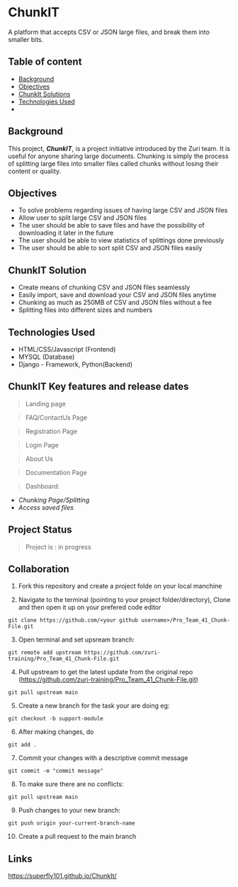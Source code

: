 # ChunkIT
A platform that accepts CSV or JSON large files, and break them into smaller bits.

## Table of content
- [Background](https://github.com/zuri-training/Pro_Team_41_Chunk-File/blob/main/README.md#background)
- [Objectives](https://github.com/zuri-training/Pro_Team_41_Chunk-File#objectives)
- [ChunkIt Solutions](https://github.com/zuri-training/Pro_Team_41_Chunk-File#chunkit-solution)
- [Technologies Used](https://github.com/zuri-training/Pro_Team_41_Chunk-File#technologies-used)
- 

## Background
This project, ***ChunkIT***, is a project initiative introduced by the Zuri team. It is useful for anyone sharing large documents. Chunking is simply the process of splitting large files into smaller files called chunks without losing their content or quality.

## Objectives
- To solve problems regarding issues of having large CSV and JSON files
- Allow user to split large CSV and JSON files
- The user should be able to save files and have the possibility of downloading it later in the future
- The user should be able to view statistics of splittings done previously
- The user should be able to sort split CSV and JSON files easily

## ChunkIT Solution
- Create means of chunking CSV and JSON files seamlessly
- Easily import, save and download your CSV and JSON files anytime
- Chunking as much as 250MB of CSV and JSON files without a fee
- Splitting files into different sizes and numbers

## Technologies Used
- HTML/CSS/Javascript (Frontend)
- MYSQL (Database)
- Django - Framework, Python(Backend)


## ChunkIT Key features and release dates
> Landing page

> FAQ/ContactUs Page

> Registration Page

> Login Page

> About Us

> Documentation Page


> Dashboard:
- *Chunking Page/Splitting*
- *Access saved files*





## Project Status
> Project is : in progress

## Collaboration
1. Fork this repository and create a project folde on your local manchine

2. Navigate to the terminal (pointing to your project folder/directory), Clone and then open it up on your prefered code editor


```
git clone https://github.com/<your github username>/Pro_Team_41_Chunk-File.git
```
3. Open terminal and set upsream branch:
```
git remote add upstream https://github.com/zuri-training/Pro_Team_41_Chunk-File.git
```
4. Pull upstream to get the latest update from the original repo (https://github.com/zuri-training/Pro_Team_41_Chunk-File.git)
```
git pull upstream main
```
5. Create a new branch for the task your are doing eg:
```
git checkout -b support-module
```
6. After making changes, do
```
git add .
```
7. Commit your changes with a descriptive commit message
```
git commit -m "commit message"
```
8. To make sure there are no conflicts:
```
git pull upstream main
```
9. Push changes to your new branch:
```
git push origin your-current-branch-name
```
10. Create a pull request to the main branch

## Links

https://superfly101.github.io/ChunkIt/
